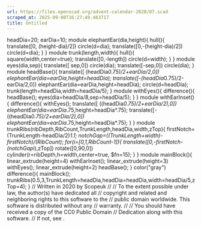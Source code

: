 ```yaml
---
url: https://files.openscad.org/advent-calendar-2020/07.scad
scraped_at: 2025-09-08T16:27:49.463717
title: Untitled
---
```


headDia=20; earDia=10; module elephantEar(dia,height){ hull(){ translate([0,
(height-dia)/2]) circle(d=dia); translate([0,-(height-dia)/2]) circle(d=dia);
} } module trunk(length,width){ hull(){ square(width,center=true);
translate([0,-length]) circle(d=width); } } module eyes(dia,sep){ translate([
sep,0]) circle(dia); translate([-sep,0]) circle(dia); } module headBase(){
translate([ (headDia*0.75)/2+earDia/2,0])
elephantEar(dia=earDia,height=headDia);
translate([-(headDia*0.75)/2-earDia/2,0])
elephantEar(dia=earDia,height=headDia); circle(d=headDia);
trunk(length=headDia,width=headDia/5); } module withEyes(){ difference(){
headBase(); eyes(dia=headDia/8,sep=headDia/5); } } module withEarInset(){
difference(){ withEyes(); translate([ ((headDia*0.75)/2+earDia/2),0])
elephantEar(dia=earDia*.75,height=headDia*.75);
translate([-((headDia*0.75)/2+earDia/2),0])
elephantEar(dia=earDia*.75,height=headDia*.75); } } module
trunkRibs(ribDepth,RibCount,TrunkLength,headDia,width,zTop){
firstNotch=(TrunkLength-headDia/2)*1.1;
notchGap=((TrunkLength+width)-firstNotch)/(RibCount); for(i=[0,1,RibCount-1]){
translate([0,-firstNotch-(notchGap*i),zTop]) rotate([0,90,0])
cylinder(r=ribDepth,h=width,center=true, $fn=15); } } module mainBlock(){
linear_extrude(height=4) withEarInset(); linear_extrude(height=3) withEyes();
linear_extrude(height=2) headBase(); } color("gray") difference(){
mainBlock();
trunkRibs(0.5,3,TrunkLength=headDia,headDia=headDia,width=headDia/5,zTop=4); }
// Written in 2020 by Scopeuk // // To the extent possible under law, the
author(s) have dedicated all // copyright and related and neighboring rights
to this software to the // public domain worldwide. This software is
distributed without any // warranty. // // You should have received a copy of
the CC0 Public Domain // Dedication along with this software. // If not, see .

